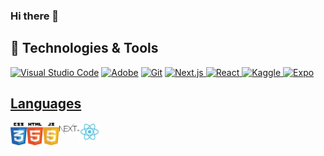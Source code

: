 ### Hi there 👋

<!--
**Baaam0/Baaam0** is a ✨ _special_ ✨ repository because its `README.md` (this file) appears on your GitHub profile.

Here are some ideas to get you started:

- 🔭 I’m currently working on ... hhhhhhhhhhhhhhhh
- 🌱 I’m currently learning ...
- 👯 I’m looking to collaborate on ...
- 🤔 I’m looking for help with ...
- 💬 Ask me about ...
- 📫 How to reach me: ...
- 😄 Pronouns: ...
- ⚡ Fun fact: ...
-->

## <h2>🔨 Technologies & Tools</h2>

<p>
<a href="#"><img alt="Visual Studio Code" src="https://img.shields.io/badge/Visual%20Studio%20Code-0078d7.svg?logo=visual-studio-code&logoColor=white"></a>
<a href="#"><img alt="Adobe" src="https://img.shields.io/badge/Adobe-FF0000.svg?logo=adobe&logoColor=white"></a>
<a href="#"><img alt="Git" src="https://img.shields.io/badge/Git-F05033.svg?logo=git&logoColor=white"></a>
<a href="#"><img alt="Next.js" src="https://img.shields.io/badge/Next-black?style=appveyor&logo=next.js&logoColor=white"/>
<a href="#"><img alt="React" src="https://img.shields.io/badge/React-blue?style=appveyor&logo=react&logoColor=white"/>
<a href="#"><img alt="Kaggle" src="https://img.shields.io/badge/Kaggle-646568?style=appveyor&logo=kaggle&logoColor=5bbcf9"/>
<a href="#"><img alt="Expo" src="https://img.shields.io/badge/Expo-black?style=appveyor&logo=expo&logoColor=white"/>
<br>
</p>

## Languages
<a href="https://developer.mozilla.org/en-US/docs/Web/CSS" target="_blank"> <img align="left" alt="CSS" width="26px" src="https://github.com/Baaam0/Baaam0/blob/ad4384131695b0c144df435674c163978dc48495/images/css3.png"/> </a>

<a href="https://developer.mozilla.org/en-US/docs/Web/HTML" target="_blank"> <img align="left" alt="Html" width="26px" src="https://github.com/Baaam0/Baaam0/blob/ad4384131695b0c144df435674c163978dc48495/images/html5.png"/> </a>

<a href="https://developer.mozilla.org/en-US/docs/Web/JavaScript" target="_blank"> <img align="left" alt="Javascript" width="26px" src="https://github.com/Baaam0/Baaam0/blob/ad4384131695b0c144df435674c163978dc48495/images/javascript.png"/> </a>

<a href="https://nextjs.org/" target="_blank"> <img align="left" alt="Next-js" width="32px" src="https://github.com/Baaam0/Baaam0/blob/ad4384131695b0c144df435674c163978dc48495/images/next-js.png"/> </a>

<a href="https://reactjs.org/" target="_blank"> <img align="left" alt="React" width="33px" src="https://github.com/Baaam0/Baaam0/blob/ad4384131695b0c144df435674c163978dc48495/images/react.png"/> </a>

